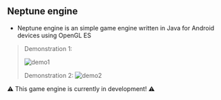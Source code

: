 ## Neptune engine

 - Neptune engine is an simple game engine written in Java for Android devices using OpenGL ES

> Demonstration 1:
>  
> ![demo1](https://github.com/FrioGitHub/NeptuneEngine/blob/master/screenshots/neptune_engine_demo1.jpg)
>  
> Demonstration 2:
> ![demo2](https://github.com/FrioGitHub/NeptuneEngine/blob/master/screenshots/neptune_engine_demo2.jpg)

:warning: This game engine is currently in development! :warning:
